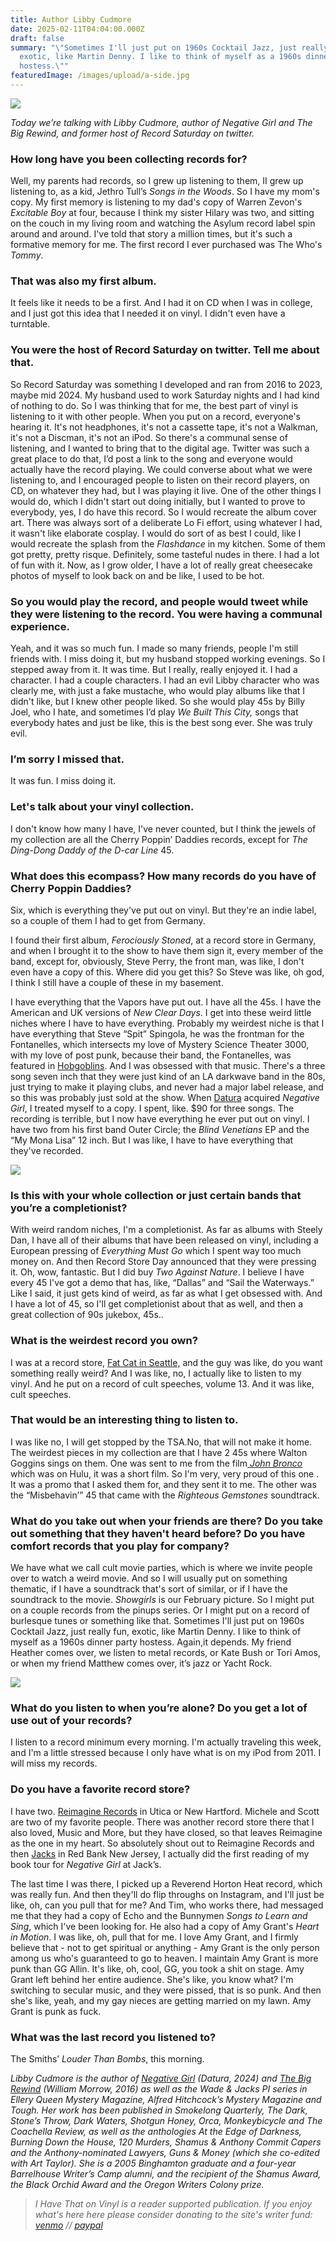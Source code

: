 ```yaml
---
title: Author Libby Cudmore
date: 2025-02-11T04:04:00.000Z
draft: false
summary: "\"Sometimes I'll just put on 1960s Cocktail Jazz, just really fun,
  exotic, like Martin Denny. I like to think of myself as a 1960s dinner party
  hostess.\""
featuredImage: /images/upload/a-side.jpg
---
```

![](/images/upload/a-side.jpg)

*Today we’re talking with Libby Cudmore, author of Negative Girl and The Big Rewind, and former host of Record Saturday on twitter.*

### How long have you been collecting records for?

Well, my parents had records, so I grew up listening to them, II grew up listening to, as a kid, Jethro Tull’s *Songs in the Woods*. So I have my mom's copy. My first memory is listening to my dad's copy of Warren Zevon's *Excitable* *Boy* at four, because I think my sister Hilary was two, and sitting on the couch in my living room and watching the Asylum record label spin around and around. I've told that story a million times, but it's such a formative memory for me. The first record I ever purchased was The Who's *Tommy*.

### That was also my first album.

It feels like it needs to be a first. And I had it on CD when I was in college, and I just got this idea that I needed it on vinyl. I didn't even have a turntable.

### You were the host of Record Saturday on twitter. Tell me about that.

So Record Saturday was something I developed and ran from 2016 to 2023, maybe mid 2024. My husband used to work Saturday nights and I had kind of nothing to do. So I was thinking that for me, the best part of vinyl is listening to it with other people. When you put on a record, everyone's hearing it. It's not headphones, it's not a cassette tape, it's not a Walkman, it's not a Discman, it's not an iPod. So there's a communal sense of listening, and I wanted to bring that to the digital age. Twitter was such a great place to do that, I’d post a link to the song and everyone would actually have the record playing. We could converse about what we were listening to, and I encouraged people to listen on their record players, on CD, on whatever they had, but I was playing it live. One of the other things I would do, which I didn't start out doing initially, but I wanted to prove to everybody, yes, I do have this record. So I would recreate the album cover art. There was always sort of a deliberate Lo Fi effort, using whatever I had, it wasn't like elaborate cosplay. I would do sort of as best I could, like I would recreate the splash from the *Flashdance* in my kitchen. Some of them got pretty, pretty risque. Definitely, some tasteful nudes in there. I had a lot of fun with it. Now, as I grow older, I have a lot of really great cheesecake photos of myself to look back on and be like, I used to be hot.

### So you would play the record, and people would tweet while they were listening to the record. You were having a communal experience.

Yeah, and it was so much fun. I made so many friends, people I'm still friends with. I miss doing it, but my husband stopped working evenings. So I stepped away from it. It was time. But I really, really enjoyed it. I had a character. I had a couple characters. I had an evil Libby character who was clearly me, with just a fake mustache, who would play albums like that I didn't like, but I knew other people liked. So she would play 45s by Billy Joel, who I hate, and sometimes I’d play *We Built This City,* songs that everybody hates and just be like, this is the best song ever. She was truly evil.

### I’m sorry I missed that.

It was fun. I miss doing it.

### Let's talk about your vinyl collection.

I don't know how many I have, I've never counted, but I think the jewels of my collection are all the Cherry Poppin’ Daddies records, except for *The Ding-Dong Daddy of the D-car Line* 45.

### What does this ecompass? How many records do you have of Cherry Poppin Daddies?

Six, which is everything they've put out on vinyl. But they're an indie label, so a couple of them I had to get from Germany.

I found their first album, *Ferociously Stoned*, at a record store in Germany, and when I brought it to the show to have them sign it, every member of the band, except for, obviously, Steve Perry, the front man, was like, I don't even have a copy of this. Where did you get this? So Steve was like, oh god, I think I still have a couple of these in my basement.

I have everything that the Vapors have put out. I have all the 45s. I have the American and UK versions of *New Clear Days*. I get into these weird little niches where I have to have everything. Probably my weirdest niche is that I have everything that Steve “Spit” Spingola, he was the frontman for the Fontanelles, which intersects my love of Mystery Science Theater 3000, with my love of post punk, because their band, the Fontanelles, was featured in [Hobgoblins](https://en.wikipedia.org/wiki/Hobgoblins_(film)). And I was obsessed with that music. There's a three song seven inch that they were just kind of an LA darkwave band in the 80s, just trying to make it playing clubs, and never had a major label release, and so this was probably just sold at the show. When [Datura](https://daturabooks.com/) acquired *Negative Girl*, I treated myself to a copy. I spent, like. $90 for three songs. The recording is terrible, but I now have everything he ever put out on vinyl. I have two from his first band Outer Circle; the *Blind Venetians* EP and the “My Mona Lisa” 12 inch. But I was like, I have to have everything that they've recorded.

![](/images/upload/a-side-1-.jpg)

### Is this with your whole collection or just certain bands that you’re a completionist?

With weird random niches, I'm a completionist. As far as albums with Steely Dan, I have all of their albums that have been released on vinyl, including a European pressing of *Everything Must Go* which I spent way too much money on. And then Record Store Day announced that they were pressing it. Oh, wow, fantastic. But I did buy *Two Against Nature*. I believe I have every 45 I've got a demo that has, like, “Dallas” and “Sail the Waterways.” Like I said, it just gets kind of weird, as far as what I get obsessed with. And I have a lot of 45, so I'll get completionist about that as well, and then a great collection of 90s jukebox, 45s..

### What is the weirdest record you own?

I was at a record store, [Fat Cat in Seattle,](https://www.fatcatrecordsus.com/) and the guy was like, do you want something really weird? And I was like, no, I actually like to listen to my vinyl. And he put on a record of cult speeches, volume 13. And it was like, cult speeches.

### That would be an interesting thing to listen to.

I was like no, I will get stopped by the TSA.No, that will not make it home. The weirdest pieces in my collection are that I have 2 45s where Walton Goggins sings on them. One was sent to me from the film[ *John Bronco*](https://www.youtube.com/watch?v=fSQWFi_r01Y) which was on Hulu, it was a short film. So I'm very, very proud of this one . It was a promo that I asked them for, and they sent it to me. The other was the “Misbehavin’” 45 that came with the *Righteous Gemstones* soundtrack.

### What do you take out when your friends are there? Do you take out something that they haven't heard before? Do you have comfort records that you play for company?

We have what we call cult movie parties, which is where we invite people over to watch a weird movie. And so I will usually put on something thematic, if I have a soundtrack that's sort of similar, or if I have the soundtrack to the movie. *Showgirls* is our February picture. So I might put on a couple records from the pinups series. Or I might put on a record of burlesque tunes or something like that. Sometimes I'll just put on 1960s Cocktail Jazz, just really fun, exotic, like Martin Denny. I like to think of myself as a 1960s dinner party hostess. Again,it depends. My friend Heather comes over, we listen to metal records, or Kate Bush or Tori Amos, or when my friend Matthew comes over, it’s jazz or Yacht Rock.

![](/images/upload/a-side-2-.jpg)

### What do you listen to when you’re alone? Do you get a lot of use out of your records?

I listen to a record minimum every morning. I'm actually traveling this week, and I'm a little stressed because I only have what is on my iPod from 2011. I will miss my records.

### Do you have a favorite record store?

I have two. [Reimagine Records](https://www.instagram.com/reimaginerecords/) in Utica or New Hartford. Michele and Scott are two of my favorite people. There was another record store there that I also loved, Music and More, but they have closed, so that leaves Reimagine as the one in my heart. So absolutely shout out to Reimagine Records and then [Jacks](https://www.instagram.com/jacksmusicshop/?hl=en) in Red Bank New Jersey, I actually did the first reading of my book tour for *Negative Girl* at Jack’s.

The last time I was there, I picked up a Reverend Horton Heat record, which was really fun. And then they'll do flip throughs on Instagram, and I'll just be like, oh, can you pull that for me? And Tim, who works there, had messaged me that they had a copy of Echo and the Bunnymen *Songs to Learn and Sing*, which I've been looking for. He also had a copy of Amy Grant's *Heart in Motion*. I was like, oh, pull that for me. I love Amy Grant, and I firmly believe that - not to get spiritual or anything - Amy Grant is the only person among us who's guaranteed to go to heaven. I maintain Amy Grant is more punk than GG Allin. It's like, oh, cool, GG, you took a shit on stage. Amy Grant left behind her entire audience. She's like, you know what? I'm switching to secular music, and they were pissed, that is so punk. And then she's like, yeah, and my gay nieces are getting married on my lawn. Amy Grant is punk as fuck.

### What was the last record you listened to?

The Smiths’ *Louder Than Bombs*, this morning.

*Libby Cudmore is the author of [Negative Girl](https://www.penguinrandomhouse.com/books/761937/negative-girl-by-libby-cudmore/) (Datura, 2024) and [The Big Rewind](https://www.harpercollins.com/products/the-big-rewind-libby-cudmore?variant=42747946008610) (William Morrow, 2016) as well as the Wade & Jacks PI series in Ellery Queen Mystery Magazine, Alfred Hitchcock’s Mystery Magazine and Tough. Her work has been published in Smokelong Quarterly, The Dark, Stone’s Throw, Dark Waters, Shotgun Honey, Orca, Monkeybicycle and The Coachella Review, as well as the anthologies At the Edge of Darkness, Burning Down the House, 120 Murders, Shamus & Anthony Commit Capers and the Anthony-nominated Lawyers, Guns & Money (which she co-edited with Art Taylor). She is a 2005 Binghamton graduate and a four-year Barrelhouse Writer’s Camp alumni, and the recipient of the Shamus Award, the Black Orchid Award and the Oregon Writers Colony prize.*

> *I Have That on Vinyl is a reader supported publication. If you enjoy what's here here please consider donating to the site's writer fund: [venmo](https://account.venmo.com/u/Michele-Catalano2659) // [paypal](https://www.paypal.com/paypalme/goingitaloneny?country.x=US&locale.x=en_US)*
